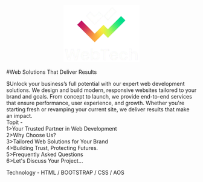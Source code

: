 <p align="center">
  <img src="imges/logo (2).png" width="200"/>
</p>
#Web Solutions That Deliver Results </br>

$Unlock your business’s full potential with our expert web development solutions. We design and build modern, responsive websites tailored to your brand and goals. From concept to launch, we provide end-to-end services that ensure performance, user experience, and growth. Whether you're starting fresh or revamping your current site, we deliver results that make an impact.
</br>
Topit - </br>
1>Your Trusted Partner in Web Development</br>
2>Why Choose Us?</br>
3>Tailored Web Solutions for Your Brand</br>
4>Building Trust, Protecting Futures. </br> 
5>Frequently Asked Questions</br>
6>Let's Discuss Your Project...</br>


Technology - HTML / BOOTSTRAP / CSS / AOS
